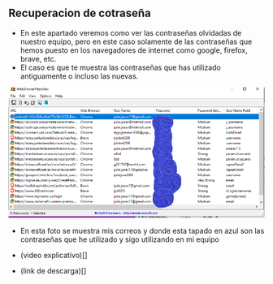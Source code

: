 ## Recuperacion de cotraseña
- En este apartado veremos como ver las contraseñas olvidadas de nuestro equipo, pero en este caso solamente de las contraseñas que hemos puesto en los navegadores de internet como google, firefox, brave, etc.
- El caso es que te muestra las contraseñas que has utilizado antiguamente o incluso las nuevas.

![image](contras.png)
- En esta foto se muestra mis correos y donde esta tapado en azul son las contraseñas que he utilizado y sigo utilizando en mi equipo


- (video explicativo)[]
- (link de descarga)[]
